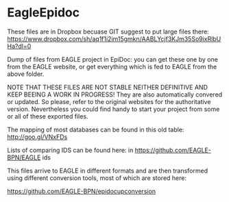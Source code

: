 EagleEpidoc
===========
These files are in Dropbox becuase GIT suggest to put large files there: 
https://www.dropbox.com/sh/aq1f1i2im15gmkn/AABLYcjf3KJm35So9ixRlbUHa?dl=0

Dump of files from EAGLE project in EpiDoc: you can get these one by one from the EAGLE website, or get everything which is fed to EAGLE from the above folder.

NOTE THAT THESE FILES ARE NOT STABLE NEITHER DEFINITIVE AND KEEP BEEING A WORK IN PROGRESS!
They are also automatically convered or updated. So please, refer to the original websites for the authoritative version.
Nevertheless you could find handy to start your project from some or all of these exported files.

The mapping of most databases can be found in this old table: http://goo.gl/VNxFDs

Lists of comparing IDS can be found here: in https://github.com/EAGLE-BPN/EAGLE ids

This files arrive to EAGLE in different formats and are then transformed using different conversion tools, most of which are stored here:

https://github.com/EAGLE-BPN/epidocupconversion



